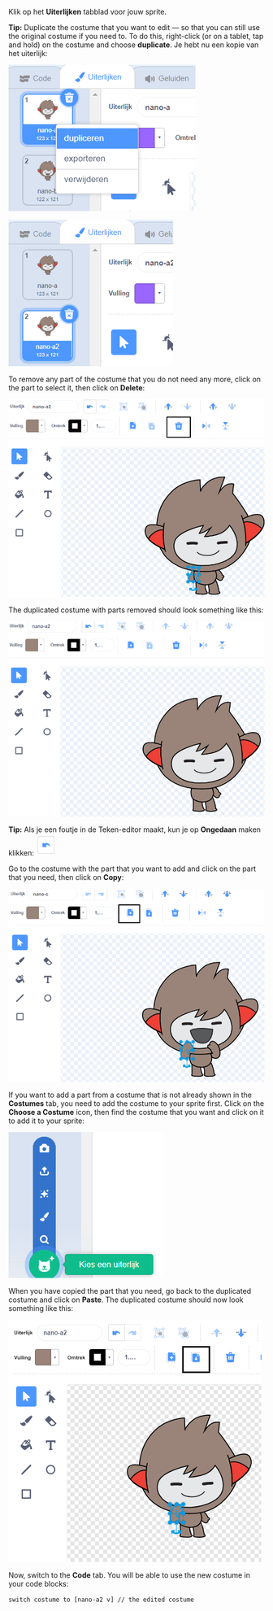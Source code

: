 Klik op het **Uiterlijken** tabblad voor jouw sprite.

**Tip:** Duplicate the costume that you want to edit — so that you can still use the original costume if you need to. To do this, right-click (or on a tablet, tap and hold) on the costume and choose **duplicate**. Je hebt nu een kopie van het uiterlijk:

![The 'duplicate' option highlighted in the menu.](images/nano-duplicate-costume.png)

![The duplicated costume is located just below the original costume in the Costumes tab.](images/nano-a2-costume.png)

To remove any part of the costume that you do not need any more, click on the part to select it, then click on **Delete**:

![The nano-a2 costume with one arm selected.](images/nano-arm-selected.png)

The duplicated costume with parts removed should look something like this:

![The nano-a2 costume with the arm deleted.](images/nano-arm-deleted.png)

**Tip:** Als je een foutje in de Teken-editor maakt, kun je op **Ongedaan** maken klikken: ![The 'Undo' icon.](images/nano-undo.png)

Go to the costume with the part that you want to add and click on the part that you need, then click on **Copy**:

![The nano-c costume with one arm selected.](images/nano-c-arm-selected.png)

If you want to add a part from a costume that is not already shown in the **Costumes** tab, you need to add the costume to your sprite first. Click on the **Choose a Costume** icon, then find the costume that you want and click on it to add it to your sprite:

![The 'Choose a Costume' icon highlighted.](images/choose-a-costume.png)

When you have copied the part that you need, go back to the duplicated costume and click on **Paste**. The duplicated costume should now look something like this:

![The nano-a2 costume with the arm from the nano-c costume.](images/nano-a2-new-arm.png)

Now, switch to the **Code** tab. You will be able to use the new costume in your code blocks:

```blocks3
switch costume to [nano-a2 v] // the edited costume
```

